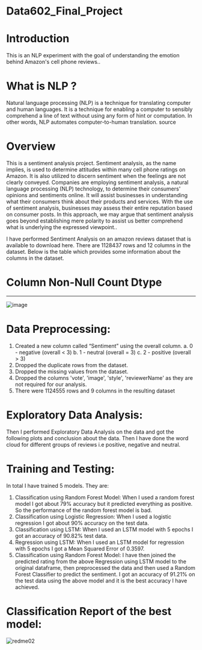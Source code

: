 # Data602_Final_Project
# Introduction
This is an NLP experiment with the goal of understanding the emotion behind Amazon's cell phone reviews..

# What is NLP ?
Natural language processing (NLP) is a technique for translating computer and human languages. It is a technique for enabling a computer to sensibly comprehend a line of text without using any form of hint or computation. In other words, NLP automates computer-to-human translation. source

# Overview
This is a sentiment analysis project. Sentiment analysis, as the name implies, is used to determine attitudes within many cell phone ratings on Amazon. It is also utilized to discern sentiment when the feelings are not clearly conveyed. Companies are employing sentiment analysis, a natural language processing (NLP) technology, to determine their consumers' opinions and sentiments online. It will assist businesses in understanding what their consumers think about their products and services. With the use of sentiment analysis, businesses may assess their entire reputation based on consumer posts.
In this approach, we may argue that sentiment analysis goes beyond establishing mere polarity to assist us better comprehend what is underlying the expressed viewpoint..

I have performed Sentiment Analysis on an amazon reviews dataset that is available to
download here. There are 1128437 rows and 12 columns in the dataset. Below is the table
which provides some information about the columns in the dataset.
# Column Non-Null Count Dtype
--- ------ -------------- -----
![image](https://user-images.githubusercontent.com/89949881/167934168-ae9b0f06-c9fc-4fda-a670-989dfe760f68.png)


 
# Data Preprocessing:

1. Created a new column called “Sentiment” using the overall column.
a. 0 - negative (overall < 3)
b. 1 - neutral (overall = 3)
c. 2 - positive (overall > 3)
2. Dropped the duplicate rows from the dataset.
3. Dropped the missing values from the dataset.
4. Dropped the columns 'vote', 'image', 'style', 'reviewerName' as they are not required for
our analysis.
5. There were 1124555 rows and 9 columns in the resulting dataset

# Exploratory Data Analysis:
Then I performed Exploratory Data Analysis on the data and got the following plots and
conclusion about the data.
Then I have done the word cloud for different groups of reviews i.e positive,
negative and neutral.

# Training and Testing:
In total I have trained 5 models. They are:
1. Classification using Random Forest Model: When I used a random forest model I got
about 79% accuracy but it predicted everything as positive. So the performance of the
random forest model is bad.
2. Classification using Logistic Regression: When I used a logistic regression I got about
90% accuracy on the test data.
3. Classification using LSTM: When I used an LSTM model with 5 epochs I got an accuracy
of 90.82% test data.
4. Regression using LSTM: When I used an LSTM model for regression with 5 epochs I got
a Mean Squared Error of 0.3597.
5. Classification using Random Forest Model: I have then joined the predicted rating from
the above Regression using LSTM model to the original dataframe, then preprocessed
the data and then used a Random Forest Classifier to predict the sentiment.
I got an accuracy of 91.21% on the test data using the above model and it is the best
accuracy I have achieved.

# Classification Report of the best model:
 ![redme02](https://user-images.githubusercontent.com/89949881/167934513-44311e94-9f3a-4617-b932-647abebfba43.png)

